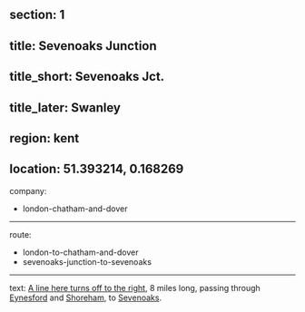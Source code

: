 section: 1
----
title: Sevenoaks Junction
----
title_short: Sevenoaks Jct.
----
title_later: Swanley
----
region: kent
----
location: 51.393214, 0.168269
----
company:
- london-chatham-and-dover
----
route:
- london-to-chatham-and-dover
- sevenoaks-junction-to-sevenoaks
----
text: [A line here turns off to the right](/routes/sevenoaks-junction-to-sevenoaks), 8 miles long, passing through [Eynesford](/stations/eynesford) and [Shoreham](/stations/shoreham), to [Sevenoaks](/stations/sevenoaks).
